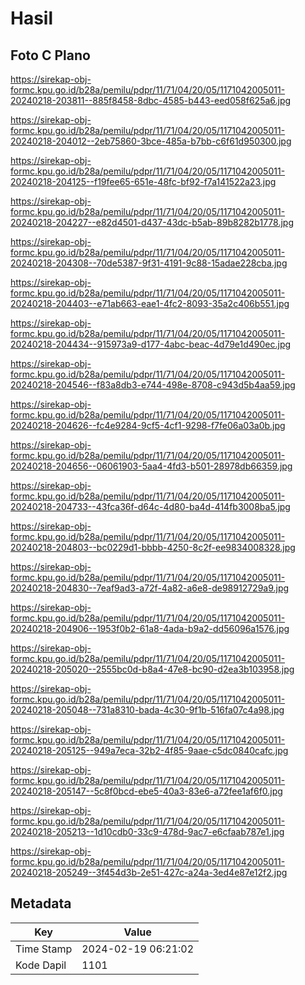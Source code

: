# Hasil

## Foto C Plano

https://sirekap-obj-formc.kpu.go.id/b28a/pemilu/pdpr/11/71/04/20/05/1171042005011-20240218-203811--885f8458-8dbc-4585-b443-eed058f625a6.jpg

https://sirekap-obj-formc.kpu.go.id/b28a/pemilu/pdpr/11/71/04/20/05/1171042005011-20240218-204012--2eb75860-3bce-485a-b7bb-c6f61d950300.jpg

https://sirekap-obj-formc.kpu.go.id/b28a/pemilu/pdpr/11/71/04/20/05/1171042005011-20240218-204125--f19fee65-651e-48fc-bf92-f7a141522a23.jpg

https://sirekap-obj-formc.kpu.go.id/b28a/pemilu/pdpr/11/71/04/20/05/1171042005011-20240218-204227--e82d4501-d437-43dc-b5ab-89b8282b1778.jpg

https://sirekap-obj-formc.kpu.go.id/b28a/pemilu/pdpr/11/71/04/20/05/1171042005011-20240218-204308--70de5387-9f31-4191-9c88-15adae228cba.jpg

https://sirekap-obj-formc.kpu.go.id/b28a/pemilu/pdpr/11/71/04/20/05/1171042005011-20240218-204403--e71ab663-eae1-4fc2-8093-35a2c406b551.jpg

https://sirekap-obj-formc.kpu.go.id/b28a/pemilu/pdpr/11/71/04/20/05/1171042005011-20240218-204434--915973a9-d177-4abc-beac-4d79e1d490ec.jpg

https://sirekap-obj-formc.kpu.go.id/b28a/pemilu/pdpr/11/71/04/20/05/1171042005011-20240218-204546--f83a8db3-e744-498e-8708-c943d5b4aa59.jpg

https://sirekap-obj-formc.kpu.go.id/b28a/pemilu/pdpr/11/71/04/20/05/1171042005011-20240218-204626--fc4e9284-9cf5-4cf1-9298-f7fe06a03a0b.jpg

https://sirekap-obj-formc.kpu.go.id/b28a/pemilu/pdpr/11/71/04/20/05/1171042005011-20240218-204656--06061903-5aa4-4fd3-b501-28978db66359.jpg

https://sirekap-obj-formc.kpu.go.id/b28a/pemilu/pdpr/11/71/04/20/05/1171042005011-20240218-204733--43fca36f-d64c-4d80-ba4d-414fb3008ba5.jpg

https://sirekap-obj-formc.kpu.go.id/b28a/pemilu/pdpr/11/71/04/20/05/1171042005011-20240218-204803--bc0229d1-bbbb-4250-8c2f-ee9834008328.jpg

https://sirekap-obj-formc.kpu.go.id/b28a/pemilu/pdpr/11/71/04/20/05/1171042005011-20240218-204830--7eaf9ad3-a72f-4a82-a6e8-de98912729a9.jpg

https://sirekap-obj-formc.kpu.go.id/b28a/pemilu/pdpr/11/71/04/20/05/1171042005011-20240218-204906--1953f0b2-61a8-4ada-b9a2-dd56096a1576.jpg

https://sirekap-obj-formc.kpu.go.id/b28a/pemilu/pdpr/11/71/04/20/05/1171042005011-20240218-205020--2555bc0d-b8a4-47e8-bc90-d2ea3b103958.jpg

https://sirekap-obj-formc.kpu.go.id/b28a/pemilu/pdpr/11/71/04/20/05/1171042005011-20240218-205048--731a8310-bada-4c30-9f1b-516fa07c4a98.jpg

https://sirekap-obj-formc.kpu.go.id/b28a/pemilu/pdpr/11/71/04/20/05/1171042005011-20240218-205125--949a7eca-32b2-4f85-9aae-c5dc0840cafc.jpg

https://sirekap-obj-formc.kpu.go.id/b28a/pemilu/pdpr/11/71/04/20/05/1171042005011-20240218-205147--5c8f0bcd-ebe5-40a3-83e6-a72fee1af6f0.jpg

https://sirekap-obj-formc.kpu.go.id/b28a/pemilu/pdpr/11/71/04/20/05/1171042005011-20240218-205213--1d10cdb0-33c9-478d-9ac7-e6cfaab787e1.jpg

https://sirekap-obj-formc.kpu.go.id/b28a/pemilu/pdpr/11/71/04/20/05/1171042005011-20240218-205249--3f454d3b-2e51-427c-a24a-3ed4e87e12f2.jpg


## Metadata

| Key        | Value               |
| ---------- | ------------------- |
| Time Stamp | 2024-02-19 06:21:02 |
| Kode Dapil | 1101                |



